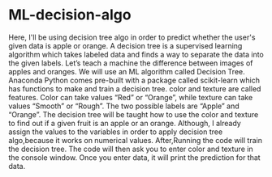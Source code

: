 # ML-decision-algo
Here, I'll be using decision tree algo in order to predict whether the user's given data is apple or orange.
A decision tree is a supervised learning algorithm which takes labeled data and finds a way to separate the data into the given labels.
Let’s teach a machine the difference between images of apples and oranges. We will use an ML algorithm called Decision Tree.
Anaconda Python comes pre-built with a package called scikit-learn which has functions to make and train a decision tree.
 color and texture are called features. Color can take values “Red” or “Orange”, while texture can take values “Smooth” or “Rough”.
 The two possible labels are “Apple” and “Orange”.
 The decision tree will be taught how to use the color and texture to find out if a given fruit is an apple or an orange.
Although, I already assign the values to the variables in order to apply decision tree algo,because it works on numerical values.
After,Running the code will train the decision tree.
The code will then ask you to enter color and texture in the console window. Once you enter data, it will print the prediction for that data.

